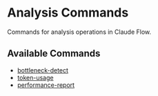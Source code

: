 # Analysis Commands

Commands for analysis operations in Claude Flow.

## Available Commands

- [bottleneck-detect](./bottleneck-detect.md)
- [token-usage](./token-usage.md)
- [performance-report](./performance-report.md)
